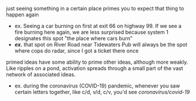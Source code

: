 
just seeing something in a certain place primes you to expect that thing to happen again 
- ex. Seeing a car burning on first at exit 66 on highway 99. If we see a fire burning here again, we are less surprised because system 1 designates this spot "the place where cars burn"
- ***ex.*** that spot on River Road near Tidewaters Pub will always be the spot where cops do radar, since I got a ticket there once

primed ideas have some ability to prime other ideas, although more weakly. Like ripples on a pond, activation spreads through a small part of the vast network of associated ideas.
- ex. during the coronavirus (COVID-19) pandemic, whenever you saw certain letters together, like c/d, v/d, c/v, you'd see *coronavirus/covid-19*
